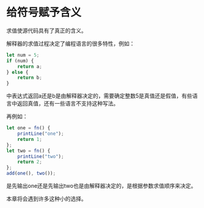 # 给符号赋予含义

求值使源代码具有了真正的含义。

解释器的求值过程决定了编程语言的很多特性，例如：
```js
let num = 5; 
if (num) {
    return a; 
} else {
    return b; 
}
```
中表达式返回a还是b是由解释器决定的，需要确定整数5是真值还是假值，有些语言中返回真值，还有一些语言不支持这种写法。

再例如：
```js
let one = fn() { 
    printLine("one"); 
    return 1;
};
let two = fn() { 
    printLine("two"); 
    return 2;
};
add(one(), two());
```
是先输出one还是先输出two也是由解释器决定的，是根据参数求值顺序来决定。

本章将会遇到许多这种小的选择。